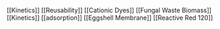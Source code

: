 [[Kinetics]]
[[Reusability]]
[[Cationic Dyes]]
[[Fungal Waste Biomass]]
[[Kinetics]]
[[adsorption]]
[[Eggshell Membrane]]
[[Reactive Red 120]]
